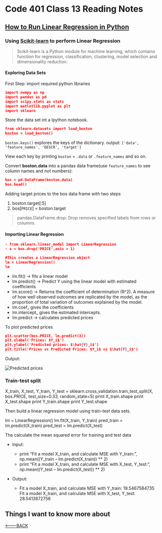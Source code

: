 # Code 401 Class 13 Reading Notes

## [How to Run Linear Regression in Python](https://bigdata-madesimple.com/how-to-run-linear-regression-in-python-scikit-learn/)

### Using [Scikit-learn](https://scikit-learn.org/stable/) to perform Linear Regression

> Scikit-learn is a Python module for machine learning, which contains function for regression, classification, clustering, model selection and dimensionality reduction.

#### Exploring Data Sets

First Step: import required python libraries

```json
import numpy as np
import pandas as pd
import scipy.stats as stats
import matlotlib.pyplot as plt
import sklearn
```

Store the data set int a lpython notebook.

```json
from sklearn.datasets import load_boston
boston = load_boston()
```

`boston.keys()` explores the keys of the dictionary.
output: `['data', 'feature_names', 'DESCR', 'target']`

View each key by printing `boston` + `.data` or `.feature_names` and so on.

Convert **boston.data** into a pandas data frame(use `feature_names` to see column names and not numbers):

```json
bos = pd.DataFrame(boston.data)
bos.head()
```

Adding target prices to the bos data frame with two steps

1. boston.target[:5]
2. bos[`PRICE`] = boston.target

> pandas.DataFrame.drop: Drop removes specified labels from rows or columns.

#### Importing Linear Regression

```json
- from sklearn.linear_model import LinearRegression
- x = bos.drop('PRICE',axis = 1)

#This creates a LinearRegression object
lm = LinearRegression()
lm
```

- lm.fit() -> fits a linear model
- lm.predict() -> Predict Y using the linear model with estimated coefficients
- lm.score() -> Returns the coefficient of determination (R^2). A measure of how well observed outcomes are replicated by the model, as the proportion of total variation of outcomes explained by the model.
- lm.coef_ gives the coefficients
- lm.intercept_ gives the estimated intercepts.
- lm.predict -> calculates predicted prices

To plot predicted prices

```json
plt.scatter(bos.PRICE, lm.predict(X))
plt.xlabel('Prices: $Y_i$')
plt.ylabel('Predicted prices: $\hat{Y}_i$')
plt.title('Prices vs Predicted Prices: $Y_i$ vs $\hat{Y}_i$')
```

Output:

![Predicted prices](https://bigdata-madesimple.com/wp-content/uploads/2016/04/Prices-vs-predicted-prices.png)

### Train-test split

X_train, X_test, Y_train, Y_test = sklearn.cross_validation.train_test_split(X, bos.PRICE, test_size=0.33, random_state=5)
print X_train.shape
print X_test.shape
print Y_train.shape
print Y_test.shape

Then build a linear regression model using train-test data sets.

lm = LinearRegression()
lm.fit(X_train, Y_train)
pred_train = lm.predict(X_train)
pred_test = lm.predict(X_test)

The calculate the mean squared error for training and test data

- Input:
  - print “Fit a model X_train, and calculate MSE with Y_train:”, np.mean((Y_train – lm.predict(X_train)) ** 2)
  - print “Fit a model X_train, and calculate MSE with X_test, Y_test:”, np.mean((Y_test – lm.predict(X_test)) ** 2)

- Output:
  - Fit a model X_train, and calculate MSE with Y_train: 19.5467584735 Fit a model X_train, and calculate MSE with X_test, Y_test: 28.5413672756

## Things I want to know more about

[<---BACK](README.md)
